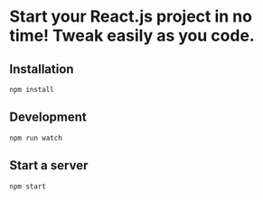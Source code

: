 # Start your React.js project in no time! Tweak easily as you code.

## Installation

```
npm install
```

## Development

```
npm run watch
```

## Start a server

```
npm start
```
